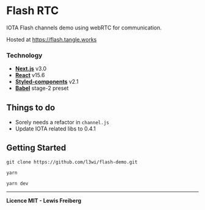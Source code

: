 # Flash RTC

IOTA Flash channels demo using webRTC for communication.

Hosted at https://flash.tangle.works

### Technology

- [**Next.js**](https://github.com/zeit/next.js) v3.0
- [**React**](https://facebook.github.io/react/) v15.6
- [**Styled-components**](https://www.styled-components.com/) v2.1
- [**Babel**](https://babeljs.io/) stage-2 preset

## Things to do

- Sorely needs a refactor in `channel.js`
- Update IOTA related libs to 0.4.1

## Getting Started

```
git clone https://github.com/l3wi/flash-demo.git

yarn

yarn dev
```

----

**Licence MIT - Lewis Freiberg**